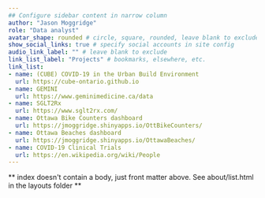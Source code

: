 ```yaml
---
## Configure sidebar content in narrow column
author: "Jason Moggridge"
role: "Data analyst"
avatar_shape: rounded # circle, square, rounded, leave blank to exclude
show_social_links: true # specify social accounts in site config
audio_link_label: "" # leave blank to exclude
link_list_label: "Projects" # bookmarks, elsewhere, etc.
link_list:
- name: (CUBE) COVID-19 in the Urban Build Environment
  url: https://cube-ontario.github.io
- name: GEMINI
  url: https://www.geminimedicine.ca/data
- name: SGLT2Rx
  url: https://www.sglt2rx.com/
- name: Ottawa Bike Counters dashboard
  url: https://jmoggridge.shinyapps.io/OttBikeCounters/
- name: Ottawa Beaches dashboard
  url: https://jmoggridge.shinyapps.io/OttawaBeaches/
- name: COVID-19 Clinical Trials
  url: https://en.wikipedia.org/wiki/People
---
```


** index doesn't contain a body, just front matter above.
See about/list.html in the layouts folder **
